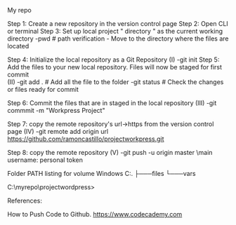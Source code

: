 My repo 

Step 1: Create a new repository in the version control page
Step 2: Open CLI or terminal
Step 3: Set up local project " directory " as the current working directory 
        -pwd # path verification
        - Move to the directory where the files are located
 
Step 4: Initialize the local repository as a Git Repository
  (I)   -git init
Step 5: Add the files to your new local repository. 
        Files will now be staged for first commit            
  (II)  -git add .  # Add all the file to the folder
        -git status # Check the changes or files ready for commit

Step 6: Commit the files that are in staged in the local repository
  (III)  -git commmit -m "Workpress Project"

Step 7: copy the remote repository's url->https from the version control page
   (IV)   -git remote add origin url
         https://github.com/ramoncastillo/projectworkpress.git

Step 8: copy the remote repository
    (V)  -git push -u origin master \main
         username:
         personal token


Folder PATH listing for volume Windows
C:.
├───files
└───vars

C:\myrepo\projectwordpress>

References:

   How to Push Code to Github.  https://www.codecademy.com


    